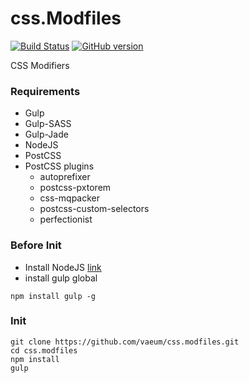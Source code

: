 # css.Modfiles

[![Build Status](https://travis-ci.org/vaeum/css.modfiles.svg?branch=master)](https://travis-ci.org/vaeum/css.modfiles)
[![GitHub version](https://badge.fury.io/gh/vaeum%2Fcss.modfiles.svg)](https://badge.fury.io/gh/vaeum%2Fcss.modfiles)

CSS Modifiers

### Requirements
  - Gulp
  - Gulp-SASS
  - Gulp-Jade
  - NodeJS
  - PostCSS
  - PostCSS plugins
    - autoprefixer
    - postcss-pxtorem
    - css-mqpacker
    - postcss-custom-selectors
    - perfectionist

### Before Init

- Install NodeJS [link](https://nodejs.org/)
- install gulp global

```
npm install gulp -g
```

### Init

```
git clone https://github.com/vaeum/css.modfiles.git
cd css.modfiles
npm install
gulp
```
